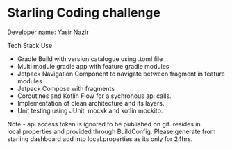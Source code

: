 # Starling Coding challenge
Developer name: Yasir Nazir

Tech Stack Use </br>

* Gradle Build with version catalogue using .toml file </br>
* Multi module gradle app with feature gradle modules </br>
* Jetpack Navigation Component to navigate between fragment in feature modules </br>
* Jetpack Compose with fragments </br>
* Coroutines and Kotlin Flow for a sychronous api calls.
* Implementation of clean architecture and its layers. </br>
* Unit testing using JUnit, mockk and kotlin mockito. </br>


Note:- api access token is ignored to be published on git. resides in local.properties and provided through BuildConfig. 
       Please generate from starling dashboard add into local.properties as its only for 24hrs.

       
